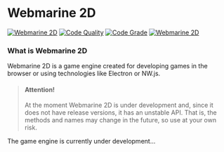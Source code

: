 # Webmarine 2D 
[![Webmarine 2D](https://img.shields.io/endpoint?url=https://dashboard.cypress.io/badge/simple/6p5fwb/master&style=flat&logo=cypress)](https://dashboard.cypress.io/projects/6p5fwb/runs)
[![Code Quality](https://www.code-inspector.com/project/25962/score/svg)](https://www.code-inspector.com/project/25962/score/svg)
[![Code Grade](https://www.code-inspector.com/project/25962/status/svg)](https://www.code-inspector.com/project/25962/status/svg)
[![Webmarine 2D](https://img.shields.io/endpoint?url=https://dashboard.cypress.io/badge/count/6p5fwb/master&style=flat&logo=cypress)](https://dashboard.cypress.io/projects/6p5fwb/runs)

### What is Webmarine 2D
Webmarine 2D is a game engine created for developing games in the browser or using technologies like Electron or NW.js.

> #### Attention!
> At the moment Webmarine 2D is under development and, 
> since it does not have release versions, it has an 
> unstable API. That is, the methods and names may 
> change in the future, so use at your own risk.

The game engine is currently under development...
